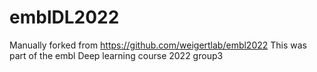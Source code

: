 # emblDL2022
Manually forked from https://github.com/weigertlab/embl2022
This was part of the embl Deep learning course 2022 group3 
